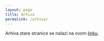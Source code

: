 ```yaml
---
layout: page
title: Arhiva
permalink: /arhiva/
---
```


Arhiva stare stranice se nalazi na ovom [linku](http://archive.lugze.org/).
